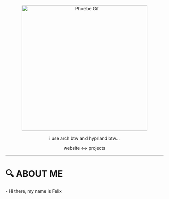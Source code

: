 <p align="center">
  <img src="https://media1.tenor.com/m/7dOo3hqM20AAAAAd/phoebe-wuthering-waves.gif" width="400" height="400" alt="Phoebe Gif">
</p>

<p align="center">
  i use arch btw and hyprland btw...
</p>

<p src=“” align="center">
  website ↔ projects
<p>

---

<h1>
  🔍 ABOUT ME
</h1>
  - Hi there, my name is Felix  
